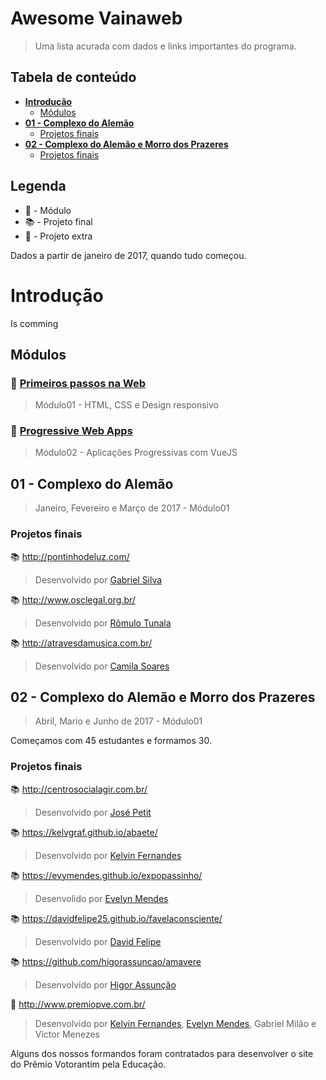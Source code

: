 # Awesome Vainaweb
> Uma lista acurada com dados e links importantes do programa.

## Tabela de conteúdo

* [**Introdução**](#introdução)
    * [Módulos](#módulos)
* [**01 - Complexo do Alemão**](#01---complexo-do-alemão)
    * [Projetos finais](#projetos-finais)
* [**02 - Complexo do Alemão e Morro dos Prazeres**](#02---complexo-do-alemão-e-morro-dos-prazeres)
    * [Projetos finais](#projetos-finais-1)
    
## Legenda

* :memo: - Módulo
* :books: - Projeto final
* :rocket: - Projeto extra

Dados a partir de janeiro de 2017, quando tudo começou.

# Introdução

Is comming

## Módulos

### :memo: [Primeiros passos na Web](https://github.com/VaiNaWeb/primeiros-passos-na-web)
> Módulo01 - HTML, CSS e Design responsivo

### :memo: [Progressive Web Apps](https://github.com/VaiNaWeb/progressive-web-apps)
> Módulo02 - Aplicações Progressivas com VueJS

## 01 - Complexo do Alemão
> Janeiro, Fevereiro e Março de 2017 - Módulo01

### Projetos finais

:books: http://pontinhodeluz.com/
> Desenvolvido por [Gabriel Silva](https://github.com/gabrielsilva90/)

:books: http://www.osclegal.org.br/
> Desenvolvido por [Rômulo Tunala](https://github.com/romulotunala)

:books: http://atravesdamusica.com.br/
> Desenvolvido por [Camila Soares](https://github.com/camilasoarres)

## 02 - Complexo do Alemão e Morro dos Prazeres
> Abril, Mario e Junho de 2017 - Módulo01

Começamos com 45 estudantes e formamos 30.

### Projetos finais

:books: http://centrosocialagir.com.br/
> Desenvolvido por [José Petit](josepetit.github.io)

:books: https://kelvgraf.github.io/abaete/
> Desenvolvido por [Kelvin Fernandes](https://kelvgraf.github.io/)

:books: https://evymendes.github.io/expopassinho/
> Desenvolido por [Evelyn Mendes](https://evymendes.github.io/expopassinho/)

:books: https://davidfelipe25.github.io/favelaconsciente/
> Desenvolvido por [David Felipe](https://davidfelipe25.github.io/)
 
:books: https://github.com/higorassuncao/amavere
> Desenvolvido por [Higor Assunção](https://github.com/higorassuncao/) 
 
:rocket: http://www.premiopve.com.br/
> Desenvolvido por [Kelvin Fernandes](https://kelvgraf.github.io/), [Evelyn Mendes](https://evymendes.github.io/expopassinho/), Gabriel Milão e Victor Menezes 

Alguns dos nossos formandos foram contratados para desenvolver o site do Prêmio Votorantim pela Educação.
